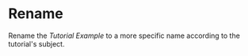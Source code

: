 # Rename

Rename the *Tutorial Example* to a more specific name according to the tutorial's subject.
